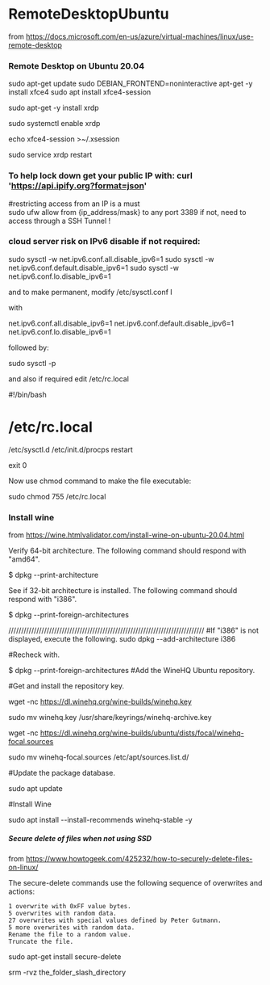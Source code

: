 # RemoteDesktopUbuntu

from  https://docs.microsoft.com/en-us/azure/virtual-machines/linux/use-remote-desktop

### Remote Desktop on Ubuntu 20.04

sudo apt-get update
sudo DEBIAN_FRONTEND=noninteractive apt-get -y install xfce4
sudo apt install xfce4-session

sudo apt-get -y install xrdp

sudo systemctl enable xrdp

echo xfce4-session >~/.xsession

sudo service xrdp restart



### To help lock down get your public IP with:   curl 'https://api.ipify.org?format=json'
#restricting access from an IP is a must    
sudo ufw allow from {ip_address/mask} to any port 3389
if not, need to access through a SSH Tunnel !




### cloud server risk on IPv6 disable if not required:
sudo sysctl -w net.ipv6.conf.all.disable_ipv6=1
sudo sysctl -w net.ipv6.conf.default.disable_ipv6=1
sudo sysctl -w net.ipv6.conf.lo.disable_ipv6=1

and to make permanent,  modify /etc/sysctl.conf I

with

net.ipv6.conf.all.disable_ipv6=1
net.ipv6.conf.default.disable_ipv6=1
net.ipv6.conf.lo.disable_ipv6=1

followed by:

sudo sysctl -p



and also if required edit  /etc/rc.local 

#!/bin/bash
# /etc/rc.local

/etc/sysctl.d
/etc/init.d/procps restart

exit 0

Now use chmod command to make the file executable:

sudo chmod 755 /etc/rc.local


### Install wine

from https://wine.htmlvalidator.com/install-wine-on-ubuntu-20.04.html

Verify 64-bit architecture. The following command should respond with "amd64".

$ dpkg --print-architecture

See if 32-bit architecture is installed. The following command should respond with "i386".

$ dpkg --print-foreign-architectures

/////////////////////////////////////////////////////////////////////////////
#If "i386" is not displayed, execute the following.
sudo dpkg --add-architecture i386

#Recheck with.

$ dpkg --print-foreign-architectures
#Add the WineHQ Ubuntu repository.

#Get and install the repository key.

wget -nc https://dl.winehq.org/wine-builds/winehq.key

sudo mv winehq.key /usr/share/keyrings/winehq-archive.key

wget -nc https://dl.winehq.org/wine-builds/ubuntu/dists/focal/winehq-focal.sources

sudo mv winehq-focal.sources /etc/apt/sources.list.d/

#Update the package database.

sudo apt update

#Install Wine

sudo apt install --install-recommends winehq-stable -y


##### Secure delete of files  when not using SSD #####

from https://www.howtogeek.com/425232/how-to-securely-delete-files-on-linux/

The secure-delete commands use the following sequence of overwrites and actions:

    1 overwrite with 0xFF value bytes.
    5 overwrites with random data.
    27 overwrites with special values defined by Peter Gutmann.
    5 more overwrites with random data.
    Rename the file to a random value.
    Truncate the file.


sudo apt-get install secure-delete

srm -rvz the_folder_slash_directory


